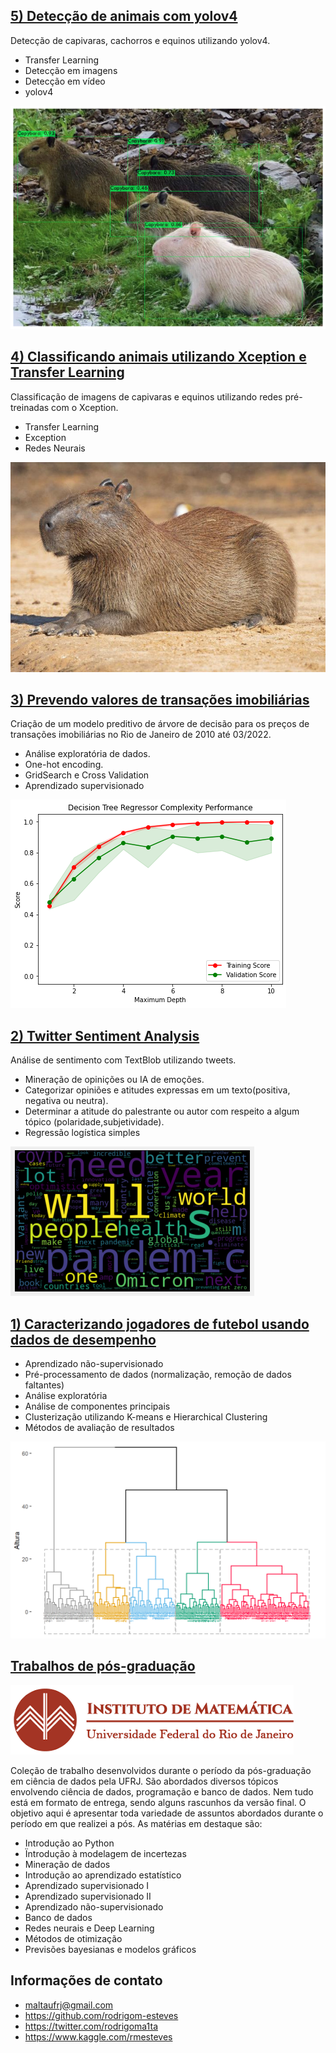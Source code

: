 ## [5) Detecção de animais com yolov4](https://github.com/rodrigom-esteves/Projetos/blob/main/Yolov4_Meus_dados.ipynb)
Detecção de capivaras, cachorros e equinos utilizando yolov4.
* Transfer Learning
* Detecção em imagens
* Detecção em vídeo
* yolov4

![](/images/cappp.png)

## [4) Classificando animais utilizando Xception e Transfer Learning](https://github.com/rodrigom-esteves/Projetos/blob/main/Classifica%C3%A7%C3%A3o%20de%20animais%20usando%20Xception.ipynb)
Classificação de imagens de capivaras e equinos utilizando redes pré-treinadas com o Xception.
* Transfer Learning
* Exception
* Redes Neurais

![](/images/capivara31.jpeg)

## [3) Prevendo valores de transações imobiliárias](https://github.com/rodrigom-esteves/Projetos/blob/main/An%C3%A1lise%20imobili%C3%A1ria%20Rio%20de%20Janeiro.ipynb)
Criação de um modelo preditivo de árvore de decisão para os preços de transações imobiliárias no Rio de Janeiro de 2010 até 03/2022.
* Análise exploratória de dados.
* One-hot encoding.
* GridSearch e Cross Validation
* Aprendizado supervisionado

![](/images/imagem_projeto_imobiliaria.png)

## [2) Twitter Sentiment Analysis](https://github.com/rodrigom-esteves/Projetos/blob/main/Twitter%20Sentiment%20Analysis.ipynb)
Análise de sentimento com TextBlob utilizando tweets.
* Mineração de opinições ou IA de emoções.
* Categorizar opiniões e atitudes expressas em um texto(positiva, negativa ou neutra).
* Determinar a atitude do palestrante ou autor com respeito a algum tópico (polaridade,subjetividade).
* Regressão logística simples

![](/images/wordcloud.png)

## [1) Caracterizando jogadores de futebol usando dados de desempenho](https://github.com/rodrigom-esteves/trabalhos_pos_ciencia_de_dados/blob/main/Aprendizado%20n%C3%A3o-supervisionado/premier_final.pdf)
* Aprendizado não-supervisionado
* Pré-processamento de dados (normalização, remoção de dados faltantes)
* Análise exploratória
* Análise de componentes principais
* Clusterização utilizando K-means e Hierarchical Clustering
* Métodos de avaliação de resultados

![](/images/img1.png)

## [Trabalhos de pós-graduação](https://github.com/rodrigom-esteves/trabalhos_pos_ciencia_de_dados)

![](/images/imufrjlogo.png)

Coleção de trabalho desenvolvidos durante o período da pós-graduação em ciência de dados pela UFRJ. São abordados diversos tópicos envolvendo ciência de dados, programação e banco de dados. Nem tudo está em formato de entrega, sendo alguns rascunhos da versão final. O objetivo aqui é apresentar toda variedade de assuntos abordados durante o período em que realizei a pós. As matérias em destaque são: 
* Introdução ao Python
* Ïntrodução à modelagem de incertezas
* Mineração de dados
* Introdução ao aprendizado estatístico
* Aprendizado supervisionado I
* Aprendizado supervisionado II
* Aprendizado não-supervisionado
* Banco de dados
* Redes neurais e Deep Learning
* Métodos de otimização
* Previsões bayesianas e modelos gráficos

## Informações de contato
* maltaufrj@gmail.com
* https://github.com/rodrigom-esteves
* https://twitter.com/rodrigoma1ta
* https://www.kaggle.com/rmesteves
